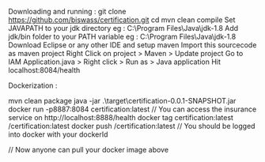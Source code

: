 Downloading and running :
git clone https://github.com/biswass/certification.git
cd <to the directory>
mvn clean compile
Set JAVAPATH to your jdk directory eg : C:\Program Files\Java\jdk-1.8
Add jdk/bin folder to your PATH variable eg : C:\Program Files\Java\jdk-1.8
Download Eclipse or any other IDE and setup maven
Import this sourcecode as maven project
Right Click on project > Maven > Update project
Go to IAM Application.java > Right click > Run as > Java application
Hit localhost:8084/health

Dockerization :

mvn clean package 
java -jar .\target\certification-0.0.1-SNAPSHOT.jar
docker run -p8887:8084 certification:latest			// You can access the insurance service on http://localhost:8888/health
docker tag certification:latest <yourDockerId>/certification:latest
docker push <yourDockerId>/certification:latest		// You should be logged into docker with your dockerId <yourDockerId>

// Now anyone can pull your docker image above